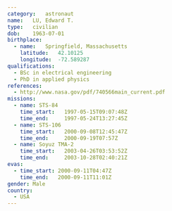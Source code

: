```yaml
---
category:	astronaut
name:	LU, Edward T.
type:	civilian
dob:	1963-07-01
birthplace:
  - name:	Springfield, Massachusetts
    latitude:	42.10125
    longitude:	-72.589287
qualifications:
  - BSc in electrical engineering
  - PhD in applied physics
references:
  - http://www.nasa.gov/pdf/740566main_current.pdf
missions:
  - name: STS-84
    time_start:   1997-05-15T09:07:48Z
    time_end:     1997-05-24T13:27:45Z
  - name: STS-106
    time_start:   2000-09-08T12:45:47Z
    time_end:     2000-09-19T07:57Z
  - name: Soyuz TMA-2
    time_start:   2003-04-26T03:53:52Z
    time_end:     2003-10-28T02:40:21Z
evas:
  - time_start: 2000-09-11T04:47Z
    time_end:   2000-09-11T11:01Z
gender:	Male
country:
  - USA
---
```

